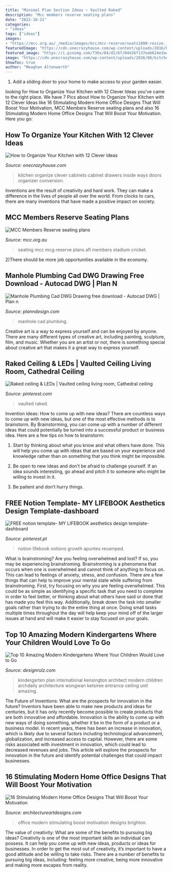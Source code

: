```yaml
---
title: "Minimal Plan Section Ideas ~ Vaulted Raked"
description: "Mcc members reserve seating plans"
date: "2022-10-21"
categories:
- "ideas"
tags: ["ideas"]
images:
- "https://mcc.org.au/_/media/images/mcc/mcc-reserve/seats1800-resize.jpg"
featuredImage: "https://cdn.onecrazyhouse.com/wp-content/uploads/2016/06/kitchen.jpg"
featured_image: "https://i.pinimg.com/736x/04/d2/6f/04d26f137eeb624e3aed9bcfddda7f04.jpg"
image: "https://cdn.onecrazyhouse.com/wp-content/uploads/2016/06/kitchen.jpg"
ShowToc: true
author: "Meaghan Altenwerth"
---
```



1. Add a sliding door to your home to make access to your garden easier.

	

		
looking for How to Organize Your Kitchen with 12 Clever Ideas you've came to the right place. We have 7 Pics about How to Organize Your Kitchen with 12 Clever Ideas like 16 Stimulating Modern Home Office Designs That Will Boost Your Motivation, MCC Members Reserve seating plans and also 16 Stimulating Modern Home Office Designs That Will Boost Your Motivation. Here you go:
		
    
## How To Organize Your Kitchen With 12 Clever Ideas

<img loading=lazy src="https://cdn.onecrazyhouse.com/wp-content/uploads/2016/06/kitchen.jpg" onerror="this.onerror=null;this.src='https://tse4.mm.bing.net/th?id=OIP.kkwEJiJrKkG_vZJDbpZTYQHaKj&amp;pid=15.1';" alt="How to Organize Your Kitchen with 12 Clever Ideas">

_Source: onecrazyhouse.com_

>kitchen organize clever cabinets cabinet drawers inside ways doors organizer conversion. 

	

Inventions are the result of creativity and hard work. They can make a difference in the lives of people all over the world. From clocks to cars, there are many inventions that have made a positive impact on society.

    
## MCC Members Reserve Seating Plans

<img loading=lazy src="https://mcc.org.au/_/media/images/mcc/mcc-reserve/seats1800-resize.jpg" onerror="this.onerror=null;this.src='https://tse3.mm.bing.net/th?id=OIP.SYv21XcKyYInveI7Xor1hAHaFj&amp;pid=15.1';" alt="MCC Members Reserve seating plans">

_Source: mcc.org.au_

>seating mcc mcg reserve plans afl members stadium cricket. 

	

2)There should be more job opportunities available in the economy. 

    
## Manhole Plumbing Cad DWG Drawing Free Download - Autocad DWG | Plan N

<img loading=lazy src="https://www.planndesign.com/sites/default/files/styles/1200x620/public/2019/11/manhole-plumbing-cad-dwg-drawing-free-download.jpg?itok=5XQIB1WQ" onerror="this.onerror=null;this.src='https://tse1.mm.bing.net/th?id=OIP.oj7-fGwIeJMaAdlbHDn48AHaD0&amp;pid=15.1';" alt="Manhole Plumbing Cad DWG Drawing free download - Autocad DWG | Plan n">

_Source: planndesign.com_

>manhole cad plumbing. 

	

Creative art is a way to express yourself and can be enjoyed by anyone. There are many different types of creative art, including painting, sculpture, film, and music. Whether you are an artist or not, there is something special about creative art that makes it a great way to express yourself.

    
## Raked Ceiling &amp; LEDs | Vaulted Ceiling Living Room, Cathedral Ceiling

<img loading=lazy src="https://i.pinimg.com/736x/04/d2/6f/04d26f137eeb624e3aed9bcfddda7f04.jpg" onerror="this.onerror=null;this.src='https://tse4.mm.bing.net/th?id=OIP.NbdOOF_yyhWi8-vSQNg73gHaLH&amp;pid=15.1';" alt="Raked ceiling &amp; LEDs | Vaulted ceiling living room, Cathedral ceiling">

_Source: pinterest.com_

>vaulted raked. 

	

Invention ideas: How to come up with new ideas?
There are countless ways to come up with new ideas, but one of the most effective methods is to brainstorm. By Brainstorming, you can come up with a number of different ideas that could potentially be turned into a successful product or business idea. Here are a few tips on how to brainstorm:
1. Start by thinking about what you know and what others have done. This will help you come up with ideas that are based on your experience and knowledge rather than on something that you think might be impossible.

2. Be open to new ideas and don’t be afraid to challenge yourself. If an idea sounds interesting, go ahead and pitch it to someone who might be willing to invest in it.

3. Be patient and don’t hurry things.

    
## FREE Notion Template- MY LIFEBOOK Aesthetics Design Template-dashboard

<img loading=lazy src="https://i.pinimg.com/736x/7d/ed/f7/7dedf719616c1f14df6cd7d544cf5b0b.jpg" onerror="this.onerror=null;this.src='https://tse3.mm.bing.net/th?id=OIP.7YtZwk1oYR11WAkbis--kgHaM3&amp;pid=15.1';" alt="FREE notion template- MY LIFEBOOK aesthetics design template-dashboard">

_Source: pinterest.pt_

>notion lifebook notions growth apuntes revamped. 

	

What is brainstroming?
Are you feeling overwhelmed and lost? If so, you may be experiencing brainstroming. Brainstroming is a phenomena that occurs when one is overwhelmed and cannot think of anything to focus on. This can lead to feelings of anxiety, stress, and confusion. There are a few things that can help to improve your mental state while suffering from brainstroming. First, try focusing on why you are feeling overwhelmed. This could be as simple as identifying a specific task that you need to complete in order to feel better, or thinking about what others have said or done that has made you feel this way. Additionally, break down the task into smaller goals rather than trying to do the entire thing at once. Doing small tasks multiple times throughout the day will help keep your mind off of the larger issues at hand and will make it easier to stay focused on your goals.

    
## Top 10 Amazing Modern Kindergartens Where Your Children Would Love To Go

<img loading=lazy src="http://cdn.designrulz.com/wp-content/uploads/2014/10/kensington-international-kindergarten-plan-architect-3.jpg" onerror="this.onerror=null;this.src='https://tse3.mm.bing.net/th?id=OIP.vTGpa7QDzQ33VbWjEn_b9gHaLH&amp;pid=15.1';" alt="Top 10 Amazing Modern Kindergartens Where Your Children Would Love to Go">

_Source: designrulz.com_

>kindergarten plan international kensington architect modern children archdaily architecture wongwan ketsiree entrance ceiling unit amazing. 

	

The Future of Inventions: What are the prospects for innovation in the future?
Inventors have been able to make new products and ideas for centuries, but it has only recently become possible to create products that are both innovative and affordable. Innovation is the ability to come up with new ways of doing something, whether it be in the form of a product or a business model. In recent years, there has been an increase in innovation, which is likely due to several factors including technological advancement, globalization, and increased access to capital. However, there are some risks associated with investment in innovation, which could lead to decreased revenues and jobs. This article will explore the prospects for innovation in the future and identify potential challenges that could impact businesses.

    
## 16 Stimulating Modern Home Office Designs That Will Boost Your Motivation

<img loading=lazy src="https://www.architectureartdesigns.com/wp-content/uploads/2016/06/16-Stimulating-Modern-Home-Office-Designs-That-Will-Boost-Your-Motivation-14.jpg" onerror="this.onerror=null;this.src='https://tse2.mm.bing.net/th?id=OIP.TYKT76kHQxgtmuN2ApKQUQHaEx&amp;pid=15.1';" alt="16 Stimulating Modern Home Office Designs That Will Boost Your Motivation">

_Source: architectureartdesigns.com_

>office modern stimulating boost motivation designs brighton. 

	

The value of creativity: What are some of the benefits to pursuing big ideas?
Creativity is one of the most important skills an individual can possess. It can help you come up with new ideas, products or ideas for businesses. In order to get the most out of creativity, it’s important to have a good attitude and be willing to take risks. There are a number of benefits to pursuing big ideas, including: feeling more creative, being more innovative and making more escapes from reality.

